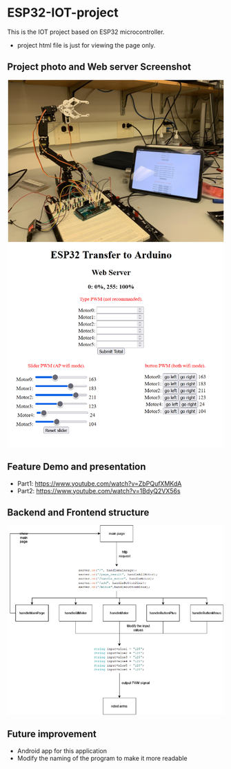 # ESP32-IOT-project
This is the IOT project based on ESP32 microcontroller.
- project html file is just for viewing the page only.

## Project photo and Web server Screenshot
<p align="center">
<img src="https://github.com/blaticslm/ESP32-IOT-project/blob/main/screenshot/2022_08_25_09_42_IMG_6652.JPG"  width="500">
<img src="https://github.com/blaticslm/ESP32-IOT-project/blob/main/screenshot/webpage_screenshot.png"  width="500">
</p>

## Feature Demo and presentation
- Part1: https://www.youtube.com/watch?v=ZbPQufXMKdA
- Part2: https://www.youtube.com/watch?v=1BdyQ2VX56s

## Backend and Frontend structure
<p align="center">
<img src="https://github.com/blaticslm/ESP32-IOT-project/blob/main/screenshot/esp32_iot_project.png"  width="500">

</p>

## Future improvement
- Android app for this application
- Modify the naming of the program to make it more readable

